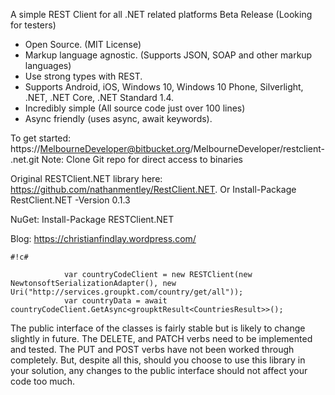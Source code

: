 A simple REST Client for all .NET related platforms
Beta Release (Looking for testers)

* Open Source. (MIT License)
* Markup language agnostic. (Supports JSON, SOAP and other markup languages)
* Use strong types with REST.
* Supports Android, iOS, Windows 10, Windows 10 Phone, Silverlight, .NET, .NET Core, .NET Standard 1.4.
* Incredibly simple (All source code just over 100 lines)
* Async friendly (uses async, await keywords).

To get started:
https://MelbourneDeveloper@bitbucket.org/MelbourneDeveloper/restclient-.net.git
Note: Clone Git repo for direct access to binaries

Original RESTClient.NET library here: https://github.com/nathanmentley/RestClient.NET. Or Install-Package RestClient.NET -Version 0.1.3

NuGet: Install-Package RESTClient.NET

Blog: https://christianfindlay.wordpress.com/

```
#!c#

            var countryCodeClient = new RESTClient(new NewtonsoftSerializationAdapter(), new Uri("http://services.groupkt.com/country/get/all"));
            var countryData = await countryCodeClient.GetAsync<groupktResult<CountriesResult>>();
```

The public interface of the classes is fairly stable but is likely to change slightly in future. The DELETE, and PATCH verbs need to be implemented and tested. The PUT and POST verbs have not been worked through completely. But, despite all this, should you choose to use this library in your solution, any changes to the public interface should not affect your code too much.